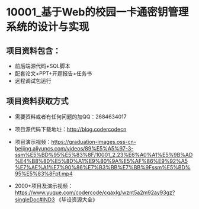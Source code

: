 # 10001_基于Web的校园一卡通密钥管理系统的设计与实现


## 项目资料包含：
* 前后端源代码+SQL脚本
* 配套论文+PPT+开题报告+任务书
* 远程调试包运行

## 项目资料获取方式
* 需要资料或者有任何问题的加QQ：2684634017

* 项目源代码下载地址：http://blog.codercodecn

* 项目演示视频：https://graduation-images.oss-cn-beijing.aliyuncs.com/videos/89%E5%A5%97-3-ssm%E5%BD%95%E5%83%8F/10001_2.23%E6%A0%A1%E5%9B%AD%E4%B8%80%E5%8D%A1%E9%80%9A%E5%AF%86%E9%92%A5%E7%AE%A1%E7%90%86%E7%B3%BB%E7%BB%9Fssm%E5%BD%95%E5%83%8Fpf.mp4

* 2000+项目及演示视频：https://www.yuque.com/codercode/cqaxlg/wznt5a2m92ay93gz?singleDoc#lND3 《毕设资源大全》
